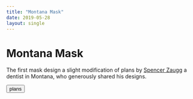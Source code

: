 ```yaml
---
title: "Montana Mask"
date: 2019-05-28
layout: single
---
```



# Montana Mask

The first mask design a slight modification of plans by [Spencer Zaugg](https://longliveyoursmile.com/3d-printable-mask-for-covid-19/) a dentist in Montana, who generously shared his designs.

<button>plans</button>

